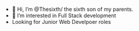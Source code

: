 - 👋 Hi, I’m @Thesixth/ the sixth son of my parents. 
- 👀 I’m interested in Full Stack development
- Looking for Junior Web Develpoer roles

<!---
Thesixth/Thesixth is a ✨ special ✨ repository because its `README.md` (this file) appears on your GitHub profile.
You can click the Preview link to take a look at your changes.
--->
